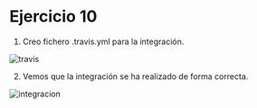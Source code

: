 # Ejercicio 10

1. Creo fichero .travis.yml para la integración.

![travis]()

2. Vemos que la integración se ha realizado de forma correcta.

![integracion]()